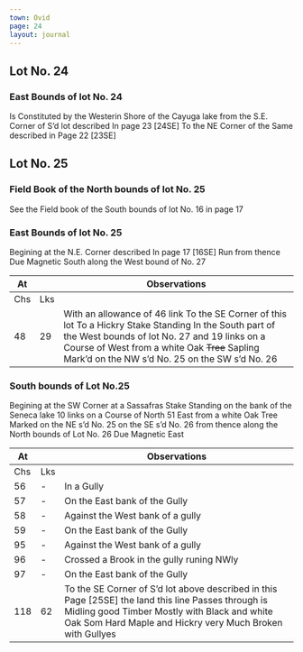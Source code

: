 ```yaml
---
town: Ovid
page: 24
layout: journal
---
```


## Lot No. 24

### East Bounds of lot No. 24

Is Constituted by the Westerin Shore of the Cayuga lake from the S.E. Corner of S’d lot described In page 23 [24SE] To the NE Corner of the Same described in Page 22 [23SE]

## Lot No. 25

### Field Book of the North bounds of lot No. 25

See the Field book of the South bounds of lot No. 16 in page 17

### East Bounds of lot No. 25

Begining at the N.E. Corner described In page 17 [16SE] Run from thence Due Magnetic South along the West bound of No. 27

| At |    | Observations |
| -- | -- | ------------ |
| Chs | Lks | |
| 48 | 29 | With an allowance of 46 link To the SE Corner of this lot To a Hickry Stake Standing In the South part of the West bounds of lot No. 27 and 19 links on a Course of West from a white Oak ~~Tree~~ Sapling Mark’d on the NW s’d No. 25 on the SW s’d No. 26 |

### South bounds of Lot No.25

Begining at the SW Corner at a Sassafras Stake Standing on the bank of the Seneca lake 10 links on a Course of North 51 East from a white Oak Tree Marked on the NE s’d  No. 25 on the SE s’d No. 26 from thence along the North bounds of Lot No. 26 Due Magnetic East

| At |    | Observations |
| -- | -- | ------------ |
| Chs | Lks | |
| 56 | - | In a Gully |
| 57 | - | On the East bank of the Gully |
| 58 | - | Against the West bank of a gully |
| 59 | - | On the East bank of the Gully |
| 95 | - | Against the West bank of a gully |
| 96 | - | Crossed a Brook in the gully runing NWly |
| 97 | - | On the East bank of the Gully |
| 118 | 62 | To the SE Corner of S’d lot above described in this Page [25SE] the land this line Passes through is Midling good Timber Mostly with Black and white Oak Som Hard Maple and Hickry very Much Broken with Gullyes |
